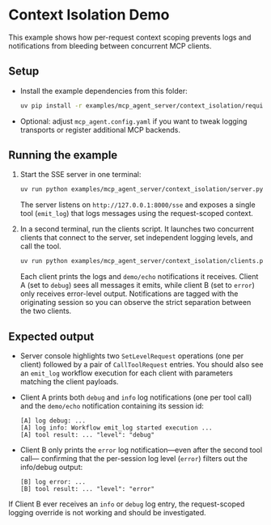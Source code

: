 # Context Isolation Demo

This example shows how per-request context scoping prevents logs and
notifications from bleeding between concurrent MCP clients.

## Setup

- Install the example dependencies from this folder:
  ```bash
  uv pip install -r examples/mcp_agent_server/context_isolation/requirements.txt
  ```
- Optional: adjust `mcp_agent.config.yaml` if you want to tweak logging transports or
  register additional MCP backends.

## Running the example

1. Start the SSE server in one terminal:

   ```bash
   uv run python examples/mcp_agent_server/context_isolation/server.py
   ```

   The server listens on `http://127.0.0.1:8000/sse` and exposes a single tool
   (`emit_log`) that logs messages using the request-scoped context.

2. In a second terminal, run the clients script. It launches two concurrent
   clients that connect to the server, set independent logging levels, and call
   the tool.

   ```bash
   uv run python examples/mcp_agent_server/context_isolation/clients.py
   ```

   Each client prints the logs and `demo/echo` notifications it receives. Client
   A (set to `debug`) sees all messages it emits, while client B (set to
   `error`) only receives error-level output. Notifications are tagged with the
   originating session so you can observe the strict separation between the two
   clients.

## Expected output

- Server console highlights two `SetLevelRequest` operations (one per client) followed
  by a pair of `CallToolRequest` entries. You should also see an `emit_log` workflow
  execution for each client with parameters matching the client payloads.

- Client A prints both `debug` and `info` log notifications (one per tool call) and
  the `demo/echo` notification containing its session id:

  ```text
  [A] log debug: ...
  [A] log info: Workflow emit_log started execution ...
  [A] tool result: ... "level": "debug"
  ```

- Client B only prints the `error` log notification—even after the second tool call—
  confirming that the per-session
  log level (`error`) filters out the info/debug output:

  ```text
  [B] log error: ...
  [B] tool result: ... "level": "error"
  ```

If Client B ever receives an `info` or `debug` log entry, the request-scoped logging
override is not working and should be investigated.
